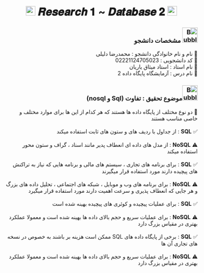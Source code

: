 <h1 align="center">
      <img src="https://emoji.discord.st/emojis/768b108d-274f-4f44-a634-8477b16efce7.gif" width="25">
    𝑹𝒆𝒔𝒆𝒂𝒓𝒄𝒉 𝟏 ~ 𝑫𝒂𝒕𝒂𝒃𝒂𝒔𝒆 𝟐
      <img src="https://emoji.discord.st/emojis/768b108d-274f-4f44-a634-8477b16efce7.gif" width="25">
</h1>


<div dir="rtl">
<h3 dir="rtl"><img src="https://raw.githubusercontent.com/Tarikul-Islam-Anik/Animated-Fluent-Emojis/master/Emojis/Symbols/Bubbles.png" alt="Bubbles" width="40" height="40" /> مشخصات دانشجو</h3>
    
💢 نام و نام خانوادگی دانشجو : محمدرضا دلیلی
<br>
💢 کد دانشجویی : 02221124705023
<br>
💢 نام استاد : استاد میثاق یاریان
<br>
💢 نام درس : آزمایشگاه پایگاه داده 2

</div>



<h3 dir="rtl"><img src="https://raw.githubusercontent.com/Tarikul-Islam-Anik/Animated-Fluent-Emojis/master/Emojis/Symbols/Bubbles.png" alt="Bubbles" width="40" height="40" />موضوع تحقیق : تفاوت (Sql و nosql)</h3>

<div dir="rtl">

🛑 دو نوع مختلف از پایگاه داده ها هستند که هر کدام از این ها برای موارد مختلف و خاصی مناسب هستند
<br>
<br>
✅ **SQL** : از جداول با ردیف های و ستون های ثابت استفاده میکند 
<br>
<br>
⚠ **NoSQL** : از مدل های داده ای انعطاف پدیر مانند اسناد ، گراف و ستون محور استفاده میکند
<br>
<br>
✅ **SQL** : برای برنامه های تجاری ، سیستم های مالی و برنامه هایی که نیاز به تراکنش های پیچیده دارند مورد استفاده قرار میگیرند
<br>
<br>
⚠ **NoSQL** : برای برنامه های وب و موبایل ، شبکه های اجتماعی ، تحلیل داده های بزرگ  و هر جایی که انعطاف پذیری و سرعت اهمیت دارند مورد استفاده قرار میگیرد
<br>
<br>
✅ **SQL** : برای عملیات پیچیده و کوئری های پیچیده بهینه شده است 
<br>
<br>
⚠ **NoSQL** : برای عملیات سریع و حجم بالای داده ها بهینه شده است و معمولا عملکرد بهتری در مقیاس بزرگ دارد
<br>
<br>
✅ **SQL** : برخی از پایگاه داده های SQL ممکن است هزینه بر باشند به خصوص در نسخه های تجاری آن ها
<br>
<br>
⚠ **NoSQL** : برای عملیات سریع و حجم بالای داده ها بهینه شده است و معمولا عملکرد بهتری در مقیاس بزرگ دارد
    
</div>
